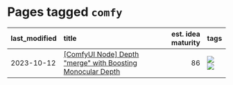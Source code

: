 # Pages tagged `comfy`

|last_modified|title|est. idea maturity|tags
|:---|:---|---:|:---|
|2023-10-12|[[ComfyUI Node] Depth "merge" with Boosting Monocular Depth](../comfy_bmd.md)|86|[![](https://img.shields.io/badge/tag-comfy-3f9741)](../tags/comfy.md) [![](https://img.shields.io/badge/tag-tooling-4db4d2)](../tags/tooling.md)|